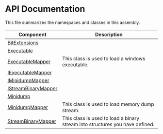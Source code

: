 # API Documentation

This file summarizes the namespaces and classes in this assembly.



| Component                                                    | Description                                    |
|--------------------------------------------------------------|------------------------------------------------|
| [BitExtensions](xref:BinaryMapper.Core.BitExtensions)|  |
| [Executable](xref:BinaryMapper.Windows.Executable.Executable)|  |
| [ExecutableMapper](xref:BinaryMapper.Windows.Executable.ExecutableMapper)| This class is used to load a windows executable. |
| [IExecutableMapper](xref:BinaryMapper.Windows.Executable.IExecutableMapper)|  |
| [IMinidumpMapper](xref:BinaryMapper.Windows.Minidump.IMinidumpMapper)|  |
| [IStreamBinaryMapper](xref:BinaryMapper.Core.IStreamBinaryMapper)|  |
| [Minidump](xref:BinaryMapper.Windows.Minidump.Minidump)|  |
| [MinidumpMapper](xref:BinaryMapper.Windows.Minidump.MinidumpMapper)| This class is used to load memory dump stream. |
| [StreamBinaryMapper](xref:BinaryMapper.Core.StreamBinaryMapper)| This class is used to load a binary stream into structures you have defined. |
